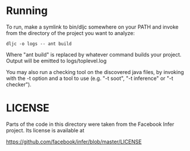 Running
=======

To run, make a symlink to bin/dljc somewhere on your PATH and invoke from the
directory of the project you want to analyze:

    dljc -o logs -- ant build

Where "ant build" is replaced by whatever command builds your project. Output
will be emitted to logs/toplevel.log

You may also run a checking tool on the discovered java files, by invoking with
the -t option and a tool to use (e.g. "-t soot", "-t inference" or "-t checker").

LICENSE
=======

Parts of the code in this directory were taken from the Facebook Infer project.
Its license is available at

  https://github.com/facebook/infer/blob/master/LICENSE

